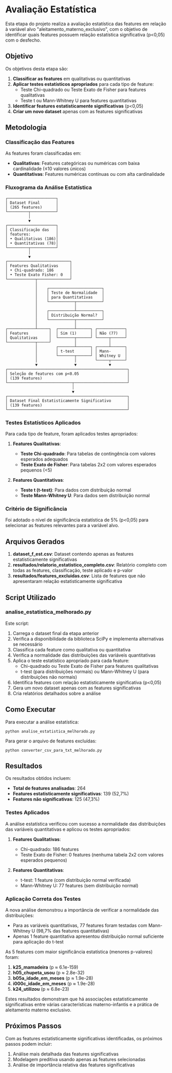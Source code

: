 # Avaliação Estatística

Esta etapa do projeto realiza a avaliação estatística das features em relação à variável alvo "aleitamento_materno_exclusivo", com o objetivo de identificar quais features possuem relação estatística significativa (p<0,05) com o desfecho.

## Objetivo

Os objetivos desta etapa são:

1. **Classificar as features** em qualitativas ou quantitativas
2. **Aplicar testes estatísticos apropriados** para cada tipo de feature:
   - Teste Chi-quadrado ou Teste Exato de Fisher para features qualitativas
   - Teste t ou Mann-Whitney U para features quantitativas
3. **Identificar features estatisticamente significativas** (p<0,05)
4. **Criar um novo dataset** apenas com as features significativas

## Metodologia

### Classificação das Features

As features foram classificadas em:

- **Qualitativas**: Features categóricas ou numéricas com baixa cardinalidade (≤10 valores únicos)
- **Quantitativas**: Features numéricas contínuas ou com alta cardinalidade

### Fluxograma da Análise Estatística

```
┌─────────────────────┐
│ Dataset Final       │
│ (265 features)      │
└─────────┬───────────┘
          │
          ▼
┌─────────────────────┐
│ Classificação das   │
│ features:           │
│ • Qualitativas (186)│
│ • Quantitativas (78)│
└─────────┬───────────┘
          │
          ▼
┌───────────────────────────┐
│ Features Qualitativas     │
│ • Chi-quadrado: 186       │
│ • Teste Exato Fisher: 0   │
└────────────┬──────────────┘
             │
             │    ┌───────────────────────┐
             │    │ Teste de Normalidade  │
             │    │ para Quantitativas    │
             │    └───────────┬───────────┘
             │                │
             │    ┌───────────┴───────────┐
             │    │ Distribuição Normal?  │
             │    └───────────┬───────────┘
             │                │
┌────────────┴─────┐  ┌───────┴──────┐ ┌────────────┐
│ Features         │  │ Sim (1)      │ │ Não (77)   │
│ Qualitativas     │  └───────┬──────┘ └─────┬──────┘
└────────────┬─────┘          │              │
             │        ┌───────┴──────┐ ┌─────┴──────┐
             │        │ t-test       │ │ Mann-      │
             │        └───────┬──────┘ │ Whitney U  │
             │                │        └─────┬──────┘
             ▼                ▼              ▼
┌────────────────────────────────────────────────────┐
│ Seleção de features com p<0.05                     │
│ (139 features)                                     │
└────────────────────────────┬───────────────────────┘
                             │
                             ▼
┌────────────────────────────────────────────────────┐
│ Dataset Final Estatisticamente Significativo       │
│ (139 features)                                     │
└────────────────────────────────────────────────────┘
```

### Testes Estatísticos Aplicados

Para cada tipo de feature, foram aplicados testes apropriados:

1. **Features Qualitativas**:
   - **Teste Chi-quadrado**: Para tabelas de contingência com valores esperados adequados
   - **Teste Exato de Fisher**: Para tabelas 2x2 com valores esperados pequenos (<5)

2. **Features Quantitativas**:
   - **Teste t (t-test)**: Para dados com distribuição normal
   - **Teste Mann-Whitney U**: Para dados sem distribuição normal

### Critério de Significância

Foi adotado o nível de significância estatística de 5% (p<0,05) para selecionar as features relevantes para a variável alvo.

## Arquivos Gerados

1. **dataset_f_est.csv**: Dataset contendo apenas as features estatisticamente significativas
2. **resultados/relatorio_estatistico_completo.csv**: Relatório completo com todas as features, classificação, teste aplicado e p-valor
3. **resultados/features_excluidas.csv**: Lista de features que não apresentaram relação estatisticamente significativa

## Script Utilizado

### analise_estatistica_melhorado.py

Este script:
1. Carrega o dataset final da etapa anterior
2. Verifica a disponibilidade da biblioteca SciPy e implementa alternativas se necessário
3. Classifica cada feature como qualitativa ou quantitativa
4. Verifica a normalidade das distribuições das variáveis quantitativas
5. Aplica o teste estatístico apropriado para cada feature:
   - Chi-quadrado ou Teste Exato de Fisher para features qualitativas
   - t-test (para distribuições normais) ou Mann-Whitney U (para distribuições não normais)
6. Identifica features com relação estatisticamente significativa (p<0,05)
7. Gera um novo dataset apenas com as features significativas
8. Cria relatórios detalhados sobre a análise

## Como Executar

Para executar a análise estatística:

```
python analise_estatistica_melhorado.py
```

Para gerar o arquivo de features excluídas:

```
python converter_csv_para_txt_melhorado.py
```

## Resultados

Os resultados obtidos incluem:

- **Total de features analisadas**: 264
- **Features estatisticamente significativas**: 139 (52,7%)
- **Features não significativas**: 125 (47,3%)

### Testes Aplicados

A análise estatística verificou com sucesso a normalidade das distribuições das variáveis quantitativas e aplicou os testes apropriados:

1. **Features Qualitativas**:
   - Chi-quadrado: 186 features
   - Teste Exato de Fisher: 0 features (nenhuma tabela 2x2 com valores esperados pequenos)

2. **Features Quantitativas**:
   - t-test: 1 feature (com distribuição normal verificada)
   - Mann-Whitney U: 77 features (sem distribuição normal)

### Aplicação Correta dos Testes

A nova análise demonstrou a importância de verificar a normalidade das distribuições:
- Para as variáveis quantitativas, 77 features foram testadas com Mann-Whitney U (98,7% das features quantitativas)
- Apenas 1 feature quantitativa apresentou distribuição normal suficiente para aplicação do t-test

As 5 features com maior significância estatística (menores p-valores) foram:

1. **k25_mamadeira** (p ≈ 6.1e-159)
2. **h05_chupeta_usou** (p ≈ 2.8e-32)
3. **b05a_idade_em_meses** (p ≈ 1.9e-28)
4. **i000c_idade_em_meses** (p ≈ 1.9e-28)
5. **k24_utilizou** (p ≈ 6.8e-23)

Estes resultados demonstram que há associações estatisticamente significativas entre várias características materno-infantis e a prática de aleitamento materno exclusivo.

## Próximos Passos

Com as features estatisticamente significativas identificadas, os próximos passos podem incluir:

1. Análise mais detalhada das features significativas
2. Modelagem preditiva usando apenas as features selecionadas
3. Análise de importância relativa das features significativas 
